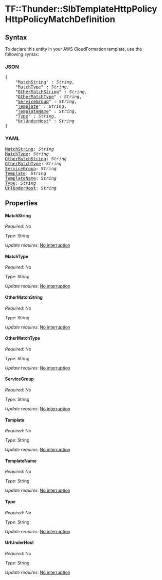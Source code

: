 # TF::Thunder::SlbTemplateHttpPolicy HttpPolicyMatchDefinition

## Syntax

To declare this entity in your AWS CloudFormation template, use the following syntax:

### JSON

<pre>
{
    "<a href="#matchstring" title="MatchString">MatchString</a>" : <i>String</i>,
    "<a href="#matchtype" title="MatchType">MatchType</a>" : <i>String</i>,
    "<a href="#othermatchstring" title="OtherMatchString">OtherMatchString</a>" : <i>String</i>,
    "<a href="#othermatchtype" title="OtherMatchType">OtherMatchType</a>" : <i>String</i>,
    "<a href="#servicegroup" title="ServiceGroup">ServiceGroup</a>" : <i>String</i>,
    "<a href="#template" title="Template">Template</a>" : <i>String</i>,
    "<a href="#templatename" title="TemplateName">TemplateName</a>" : <i>String</i>,
    "<a href="#type" title="Type">Type</a>" : <i>String</i>,
    "<a href="#urlunderhost" title="UrlUnderHost">UrlUnderHost</a>" : <i>String</i>
}
</pre>

### YAML

<pre>
<a href="#matchstring" title="MatchString">MatchString</a>: <i>String</i>
<a href="#matchtype" title="MatchType">MatchType</a>: <i>String</i>
<a href="#othermatchstring" title="OtherMatchString">OtherMatchString</a>: <i>String</i>
<a href="#othermatchtype" title="OtherMatchType">OtherMatchType</a>: <i>String</i>
<a href="#servicegroup" title="ServiceGroup">ServiceGroup</a>: <i>String</i>
<a href="#template" title="Template">Template</a>: <i>String</i>
<a href="#templatename" title="TemplateName">TemplateName</a>: <i>String</i>
<a href="#type" title="Type">Type</a>: <i>String</i>
<a href="#urlunderhost" title="UrlUnderHost">UrlUnderHost</a>: <i>String</i>
</pre>

## Properties

#### MatchString

_Required_: No

_Type_: String

_Update requires_: [No interruption](https://docs.aws.amazon.com/AWSCloudFormation/latest/UserGuide/using-cfn-updating-stacks-update-behaviors.html#update-no-interrupt)

#### MatchType

_Required_: No

_Type_: String

_Update requires_: [No interruption](https://docs.aws.amazon.com/AWSCloudFormation/latest/UserGuide/using-cfn-updating-stacks-update-behaviors.html#update-no-interrupt)

#### OtherMatchString

_Required_: No

_Type_: String

_Update requires_: [No interruption](https://docs.aws.amazon.com/AWSCloudFormation/latest/UserGuide/using-cfn-updating-stacks-update-behaviors.html#update-no-interrupt)

#### OtherMatchType

_Required_: No

_Type_: String

_Update requires_: [No interruption](https://docs.aws.amazon.com/AWSCloudFormation/latest/UserGuide/using-cfn-updating-stacks-update-behaviors.html#update-no-interrupt)

#### ServiceGroup

_Required_: No

_Type_: String

_Update requires_: [No interruption](https://docs.aws.amazon.com/AWSCloudFormation/latest/UserGuide/using-cfn-updating-stacks-update-behaviors.html#update-no-interrupt)

#### Template

_Required_: No

_Type_: String

_Update requires_: [No interruption](https://docs.aws.amazon.com/AWSCloudFormation/latest/UserGuide/using-cfn-updating-stacks-update-behaviors.html#update-no-interrupt)

#### TemplateName

_Required_: No

_Type_: String

_Update requires_: [No interruption](https://docs.aws.amazon.com/AWSCloudFormation/latest/UserGuide/using-cfn-updating-stacks-update-behaviors.html#update-no-interrupt)

#### Type

_Required_: No

_Type_: String

_Update requires_: [No interruption](https://docs.aws.amazon.com/AWSCloudFormation/latest/UserGuide/using-cfn-updating-stacks-update-behaviors.html#update-no-interrupt)

#### UrlUnderHost

_Required_: No

_Type_: String

_Update requires_: [No interruption](https://docs.aws.amazon.com/AWSCloudFormation/latest/UserGuide/using-cfn-updating-stacks-update-behaviors.html#update-no-interrupt)

